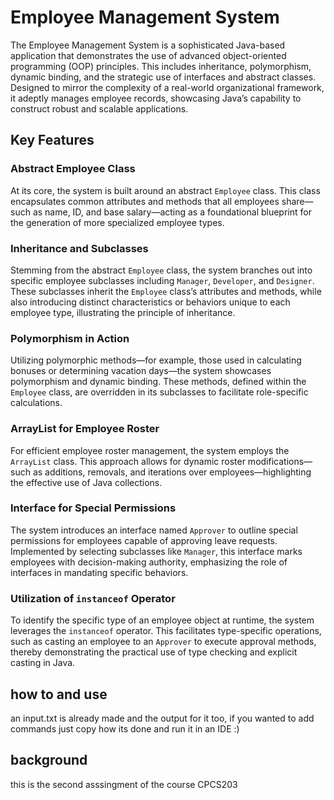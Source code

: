 

# Employee Management System

The Employee Management System is a sophisticated Java-based application that demonstrates the use of advanced object-oriented programming (OOP) principles. This includes inheritance, polymorphism, dynamic binding, and the strategic use of interfaces and abstract classes. Designed to mirror the complexity of a real-world organizational framework, it adeptly manages employee records, showcasing Java’s capability to construct robust and scalable applications.

## Key Features

### Abstract Employee Class
At its core, the system is built around an abstract `Employee` class. This class encapsulates common attributes and methods that all employees share—such as name, ID, and base salary—acting as a foundational blueprint for the generation of more specialized employee types.

### Inheritance and Subclasses
Stemming from the abstract `Employee` class, the system branches out into specific employee subclasses including `Manager`, `Developer`, and `Designer`. These subclasses inherit the `Employee` class’s attributes and methods, while also introducing distinct characteristics or behaviors unique to each employee type, illustrating the principle of inheritance.

### Polymorphism in Action
Utilizing polymorphic methods—for example, those used in calculating bonuses or determining vacation days—the system showcases polymorphism and dynamic binding. These methods, defined within the `Employee` class, are overridden in its subclasses to facilitate role-specific calculations.

### ArrayList for Employee Roster
For efficient employee roster management, the system employs the `ArrayList` class. This approach allows for dynamic roster modifications—such as additions, removals, and iterations over employees—highlighting the effective use of Java collections.

### Interface for Special Permissions
The system introduces an interface named `Approver` to outline special permissions for employees capable of approving leave requests. Implemented by selecting subclasses like `Manager`, this interface marks employees with decision-making authority, emphasizing the role of interfaces in mandating specific behaviors.

### Utilization of `instanceof` Operator
To identify the specific type of an employee object at runtime, the system leverages the `instanceof` operator. This facilitates type-specific operations, such as casting an employee to an `Approver` to execute approval methods, thereby demonstrating the practical use of type checking and explicit casting in Java.


## how to and use
an input.txt is already made and the output for it too, if you wanted to add commands just copy how its done and run it in an IDE :)

## background
this is the second asssingment of the course CPCS203 